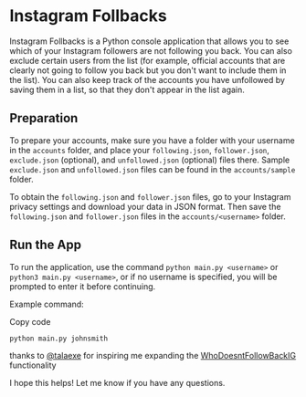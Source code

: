 # Instagram Follbacks

Instagram Follbacks is a Python console application that allows you to see which of your Instagram followers are not following you back. You can also exclude certain users from the list (for example, official accounts that are clearly not going to follow you back but you don't want to include them in the list). You can also keep track of the accounts you have unfollowed by saving them in a list, so that they don't appear in the list again.

## Preparation

To prepare your accounts, make sure you have a folder with your username in the `accounts` folder, and place your `following.json`, `follower.json`, `exclude.json` (optional), and `unfollowed.json` (optional) files there. Sample `exclude.json` and `unfollowed.json` files can be found in the `accounts/sample` folder.

To obtain the `following.json` and `follower.json` files, go to your Instagram privacy settings and download your data in JSON format. Then save the `following.json` and `follower.json` files in the `accounts/<username>` folder.

## Run the App

To run the application, use the command `python main.py <username>` or `python3 main.py <username>`, or if no username is specified, you will be prompted to enter it before continuing.

Example command:

Copy code

```shell
python main.py johnsmith
``` 

thanks to [@talaexe](https://github.com/talaexe) for inspiring me expanding the [WhoDoesntFollowBackIG](https://github.com/talaexe/WhoDoesntFollowBackIG) functionality


I hope this helps! Let me know if you have any questions.
